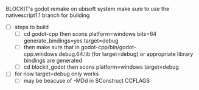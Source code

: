 BLOCKIT's godot remake
on ubisoft system make sure to use the nativescript1.1 branch for building

- [ ] steps to build
    - [ ] cd godot-cpp then scons platform=windows bits=64 generate_bindings=yes target=debug
    - [ ] then make sure that in godot-cpp/bin/godot-cpp.windows.debug.64.lib (for target=debug) or appropriate library bindings are generated
    - [ ] cd blockit_godot then scons platform=windows target=debug
- [ ] for now target=debug only works
    - [ ] may be beacuse of -MDd in SConstruct CCFLAGS